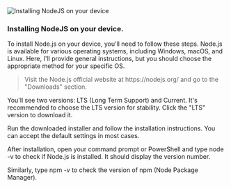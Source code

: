 <img src="/images/blog-image-2.jpg" alt="Installing NodeJS on your device">
<h3>Installing NodeJS on your device.</h3>
<p>
To install Node.js on your device, you'll need to follow these steps. Node.js is available for various operating systems, including Windows, macOS, and Linux. Here, I'll provide general instructions, but you should choose the appropriate method for your specific OS.
</p>
<blockquote>
  <p>Visit the Node.js official website at https://nodejs.org/ and go to the "Downloads" section.</p>
</blockquote>
<p>You'll see two versions: LTS (Long Term Support) and Current. It's recommended to choose the LTS version for stability. Click the "LTS" version to download it.

Run the downloaded installer and follow the installation instructions. You can accept the default settings in most cases.

After installation, open your command prompt or PowerShell and type node -v to check if Node.js is installed. It should display the version number.

Similarly, type npm -v to check the version of npm (Node Package Manager).</p>
